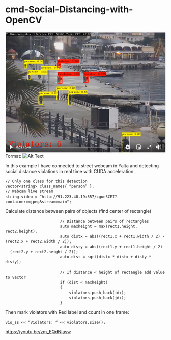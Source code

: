 # cmd-Social-Distancing-with-OpenCV
![GitHub Logo](2020-11-24095039.png)
Format: ![Alt Text](url)

In this example I have connected to street webcam in Yalta and detecting social distance violations in real time with CUDA acceleration.
~~~
// Only one class for this detection
vector<string> class_names{ “person” };
// Webcam live stream
string video = “http://91.223.48.19:557/cgueSCEI?container=mjpeg&stream=main";
~~~
Calculate distance between pairs of objects (find center of rectangle)
~~~
                        // Distance between pairs of rectangles
                        auto maxheight = max(rect1.height, rect2.height);
                        auto distx = abs((rect1.x + rect1.width / 2) - (rect2.x + rect2.width / 2));
                        auto disty = abs((rect1.y + rect1.height / 2) - (rect2.y + rect2.height / 2));
                        auto dist = sqrt(distx * distx + disty * disty);
                        
                        // If distance < height of rectangle add value to vector
                        if (dist < maxheight)
                        {
                            violators.push_back(idx);
                            violators.push_back(jdx);
                        }
~~~
Then mark violators with Red label and count in one frame:
~~~
vio_ss << “Violators: “ << violators.size();
~~~
https://youtu.be/zm_EQdNIasw
